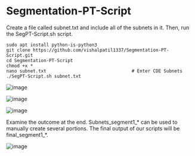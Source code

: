 # Segmentation-PT-Script
Create a file called subnet.txt and include all of the subnets in it. Then, run the SegPT-Script.sh script.
```
sudo apt install python-is-python3
git clone https://github.com/vishalpatil1337/Segmentation-PT-Script.git
cd Segmentation-PT-Script
chmod +x *
nano subnet.txt                                # Enter CDE Subnets
./SegPT-Script.sh subnet.txt
```

![image](https://github.com/vishalpatil1337/Segmentation-PT-Script/assets/30390447/63959c58-11b6-4974-be30-2e4d06866b8d)


![image](https://github.com/vishalpatil1337/Segmentation-PT-Script/assets/30390447/732ea157-127f-4122-82c8-e0e865c4559f)


![image](https://github.com/vishalpatil1337/Segmentation-PT-Script/assets/30390447/61ceac53-a4b9-477a-80bd-621e099ba747)


Examine the outcome at the end. Subnets_segment1_* can be used to manually create several portions. The final output of our scripts will be final_segment1_*.

![image](https://github.com/vishalpatil1337/Segmentation-PT-Script/assets/30390447/9ba328d0-37ab-4800-9551-c9eb201c3413)
